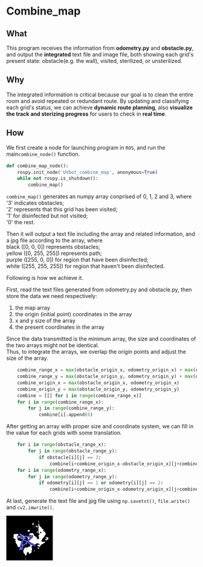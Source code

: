 # Combine_map

## What
This program receives the information from **odometry.py** and **obstacle.py**, and output the **integrated** text file and image file, both showing each grid's present state: obstacle(e.g. the wall), visited, sterilized, or unsterilized.

## Why
The integrated information is critical because our goal is to clean the entire room and avoid repeated or redundant route. By updating and classifying each grid's status, we can achieve **dynamic route planning**, also **visualize the track and sterizing progress** for users to check in **real time**.


## How
We first create a node for launching program in  `ROS`, and run the main`combine_node()` function.
```python
def combine_map_node():
    rospy.init_node('UVbot_combine_map', anonymous=True)
    while not rospy.is_shutdown():
        combine_map()
```
`combine_map()` generates an numpy array conprised of 0, 1, 2 and 3, where  
'3' indicates obstacles;   
'2' represents that this grid has been visited;  
'1' for disinfected but not visited;  
'0' the rest. 

Then it will output a text file including the array and related information, and a jpg file according to the array, where  
black ([0, 0, 0]) represents obstacles;  
yellow ([0, 255, 255]) represents path;  
purple ([255, 0, 0]) for region that have been disinfected;  
white ([255, 255, 255]) for region that haven't been disinfected.

Following is how we achieve it.

First, read the text files generated from odometry.py and obstacle.py, then store the data we need respectively: 
1.  the map array 
2. the origin (initial point) coordinates in the array
3. x and y size of the array
4. the present coordinates in the array

Since the data transmitted is the minimum array, the size and coordinates of the two arrays might not be identical.  
Thus, to integrate the arrays, we overlap the origin points and adjust the size of the array.

```python
    combine_range_x = max(obstacle_origin_x, odometry_origin_x) + max(obstacle_range_x-obstacle_origin_x, odometry_range_x-odometry_origin_x)
    combine_range_y = max(obstacle_origin_y, odometry_origin_y) + max(obstacle_range_y-obstacle_origin_y, odometry_range_y-odometry_origin_y)
    combine_origin_x = max(obstacle_origin_x, odometry_origin_x)
    combine_origin_y = max(obstacle_origin_y, odometry_origin_y)
    combine = [[] for i in range(combine_range_x)]
    for i in range(combine_range_x):
        for j in range(combine_range_y):
            combine[i].append(0)
```
After getting an array with proper size and coordinate system, we can fill in the value for each grids with some translation.

```python
    for i in range(obstacle_range_x):
        for j in range(obstacle_range_y):
            if obstacle[i][j] == 3:
                combine[i+combine_origin_x-obstacle_origin_x][j+combine_origin_y-obstacle_origin_y] = 3
    for i in range(odometry_range_x):
        for j in range(odometry_range_y):
            if odometry[i][j] == 1 or odometry[i][j] == 2:
                combine[i+combine_origin_x-odometry_origin_x][j+combine_origin_y-odometry_origin_y] = odometry[i][j]
```
At last, generate the text file and jpg file using `np.savetxt()`, `file.write()` and `cv2.imwrite()`.

![combine_map.jpg](https://github.com/noidname01/UV_Robotic_Challenge-Software/blob/master/map/combine_map.jpg)


